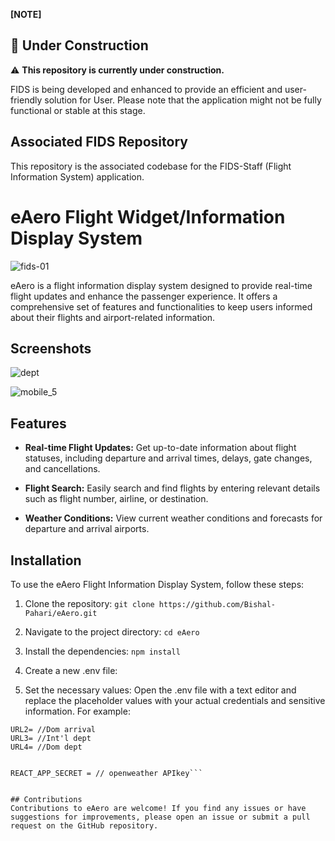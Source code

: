 **[NOTE]**
## :construction: Under Construction
⚠️ **This repository is currently under construction.**

 FIDS is being developed and enhanced to provide an efficient and user-friendly solution for User. Please note that the application might not be fully functional or stable at this stage.

## Associated FIDS Repository

This repository is the associated codebase for the FIDS-Staff (Flight Information System) application.

# eAero Flight Widget/Information Display System
![fids-01](https://github.com/Bishal-Pahari/eAero/assets/61013432/554c2206-a695-49bf-a41c-89b0d3602ac0)


eAero is a flight information display system designed to provide real-time flight updates and enhance the passenger experience. It offers a comprehensive set of features and functionalities to keep users informed about their flights and airport-related information.

## Screenshots
![dept](https://github.com/Bishal-Pahari/eAero/assets/61013432/6eae86f5-b7b0-409a-84a3-976eaff24d89)

![mobile_5](https://github.com/Bishal-Pahari/eAero/assets/61013432/0d5ec3f5-34d8-4df8-8a2c-049abcf68b4f)


## Features


- **Real-time Flight Updates:** Get up-to-date information about flight statuses, including departure and arrival times, delays, gate changes, and cancellations.

- **Flight Search:** Easily search and find flights by entering relevant details such as flight number, airline, or destination.

- **Weather Conditions:** View current weather conditions and forecasts for departure and arrival airports.

## Installation

To use the eAero Flight Information Display System, follow these steps:

1. Clone the repository:
```git clone https://github.com/Bishal-Pahari/eAero.git```

2. Navigate to the project directory:
```cd eAero```

3. Install the dependencies:
```npm install```

4. Create a new .env file:

5. Set the necessary values: Open the .env file with a text editor and replace the placeholder values with your actual credentials and sensitive information. For example:
```URL1= //Int'l arrival
URL2= //Dom arrival
URL3= //Int'l dept
URL4= //Dom dept


REACT_APP_SECRET = // openweather APIkey```


## Contributions
Contributions to eAero are welcome! If you find any issues or have suggestions for improvements, please open an issue or submit a pull request on the GitHub repository.


